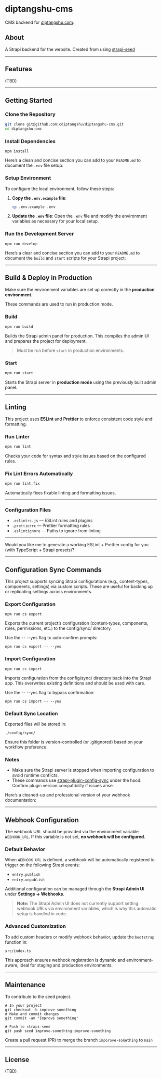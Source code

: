 # diptangshu-cms
CMS backend for [diptangshu.com](https://diptangshu.com).

## About

A Strapi backend for the website. Created from using [strapi-seed](https://github.com/cdiptangshu/strapi-seed) 

---

## Features

(TBD)

---

## Getting Started

### Clone the Repository

```bash
git clone git@github.com:cdiptangshu/diptangshu-cms.git
cd diptangshu-cms
```

### Install Dependencies
```
npm install
```
Here’s a clean and concise section you can add to your `README.md` to document the `.env` file setup:

### Setup Environment

To configure the local environment, follow these steps:

1. **Copy the `.env.example` file**:

   ```bash
   cp .env.example .env
   ```

2. **Update the `.env` file**:
   Open the `.env` file and modify the environment variables as necessary for your local setup.


### Run the Development Server
```
npm run develop
```

Here’s a clear and concise section you can add to your `README.md` to document the `build` and `start` scripts for your Strapi project:

---

## Build & Deploy in Production

Make sure the environment variables are set up correctly in the **production environment**.

These commands are used to run in production mode.

### Build

```bash
npm run build
```

Builds the Strapi admin panel for production. This compiles the admin UI and prepares the project for deployment.

> Must be run before `start` in production environments.

### Start

```bash
npm run start
```

Starts the Strapi server in **production mode** using the previously built admin panel.

---

## Linting

This project uses **ESLint** and **Prettier** to enforce consistent code style and formatting.

### Run Linter

```bash
npm run lint
```

Checks your code for syntax and style issues based on the configured rules.

### Fix Lint Errors Automatically

```bash
npm run lint:fix
```

Automatically fixes fixable linting and formatting issues.

---

### Configuration Files

* `.eslintrc.js` — ESLint rules and plugins
* `.prettierrc` — Prettier formatting rules
* `.eslintignore` — Paths to ignore from linting

---

Would you like me to generate a working ESLint + Prettier config for you (with TypeScript + Strapi presets)?

---

## Configuration Sync Commands

This project supports syncing Strapi configurations (e.g., content-types, components, settings) via custom scripts. These are useful for backing up or replicating settings across environments.

### Export Configuration
```
npm run cs export
```
Exports the current project’s configuration (content-types, components, roles, permissions, etc.) to the config/sync/ directory.

Use the -- --yes flag to auto-confirm prompts:
```
npm run cs export -- --yes
```

### Import Configuration
```
npm run cs import
```
Imports configuration from the config/sync/ directory back into the Strapi app. This overwrites existing definitions and should be used with care.

Use the -- --yes flag to bypass confirmation:

```
npm run cs import -- --yes
```

### Default Sync Location
Exported files will be stored in:

```
./config/sync/
```
Ensure this folder is version-controlled (or .gitignored) based on your workflow preference.


### Notes
* Make sure the Strapi server is stopped when importing configuration to avoid runtime conflicts.
* These commands use [strapi-plugin-config-sync](https://www.npmjs.com/package/strapi-plugin-config-sync) under the hood. Confirm plugin version compatibility if issues arise.

Here’s a cleaned-up and professional version of your webhook documentation:

---

## Webhook Configuration

The webhook URL should be provided via the environment variable `WEBHOOK_URL`. If this variable is not set, **no webhook will be configured**.

### Default Behavior

When `WEBHOOK_URL` is defined, a webhook will be automatically registered to trigger on the following Strapi events:

* `entry.publish`
* `entry.unpublish`

Additional configuration can be managed through the **Strapi Admin UI** under **Settings → Webhooks**.

> **Note:** The Strapi Admin UI does not currently support setting webhook URLs via environment variables, which is why this automatic setup is handled in code.

### Advanced Customization

To add custom headers or modify webhook behavior, update the `bootstrap` function in:

```
src/index.ts
```

This approach ensures webhook registration is dynamic and environment-aware, ideal for staging and production environments.

---

## Maintenance

To contribute to the seed project.
```
# In your project
git checkout -b improve-something
# Make and commit changes
git commit -am "Improve something"

# Push to strapi-seed
git push seed improve-something:improve-something
```
Create a pull request (PR) to merge the branch `imporove-something` to `main`

---

## License
(TBD)